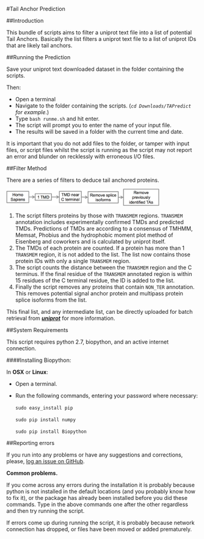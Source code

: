 #Tail Anchor Prediction

##Introduction

This bundle of scripts aims to filter a uniprot text file into a list of potential Tail Anchors. Basically the list filters a uniprot text file to a list of uniprot IDs that are likely tail anchors.

##Running the Prediction

Save your uniprot text downloaded dataset in the folder containing the scripts.

Then:

 - Open a terminal
 - Navigate to the folder containing the scripts. (*`cd Downloads/TAPredict` for example*.)
 - Type `bash runme.sh` and hit enter.
 - The script will prompt you to enter the name of your input file.
 - The results will be saved in a folder with the current time and date.

 It is important that you do not add files to the folder, or tamper with input files, or script files whilst the script is running as the script may not report an error and blunder on recklessly with erroneous I/O files.


##Filter Method

There are a series of filters to deduce tail anchored proteins.

<img src="TA_filter_flow.png" width="400">

1. The script filters proteins by those with `TRANSMEM` regions. `TRANSMEM` annotation includes experimentally confirmed TMDs and predicted TMDs. Predictions of TMDs are according to a consensus of TMHMM, Memsat, Phobius and the hydrophobic moment plot method of Eisenberg and coworkers and is calculated by uniprot itself.
2. The TMDs of each protein are counted. If a protein has more than 1 `TRANSMEM` region, it is not added to the list. The list now contains those protein IDs with only a single `TRANSMEM` region.
3. The script counts the distance between the `TRANSMEM` region and the C terminus. If the final residue of the `TRANSMEM` annotated region is within 15 residues of the C terminal residue, the ID is added to the list.
4. Finally the script removes any proteins that contain `NON_TER` annotation. This removes potential signal anchor protein and multipass protein splice isoforms from the list.

This final list, and any intermediate list, can be directly uploaded for batch retrieval from [***uniprot***](http://www.uniprot.org/uploadlists) for more information.

##System Requirements

This script requires python 2.7, biopython, and an active internet connection.

####Installing Biopython:

 In **OSX** or **Linux**:

 - Open a terminal.
 - Run the following commands, entering your password where necessary:

 	`sudo easy_install pip`

 	`sudo pip install numpy`

	`sudo pip install Biopython`

##Reporting errors

If you run into any problems or have any suggestions and corrections, please, [log an issue on
GitHub](https://github.com/jbkr/TApredict/issues/new).

**Common problems.**

If you come across any errors during the installation it is probably because python is not installed in the default locations (and you probably know how to fix it), or the package has already been installed before you did these commands. Type in the above commands one after the other regardless and then try running the script.

If errors come up during running the script, it is probably because network connection has dropped, or files have been moved or added prematurely.
